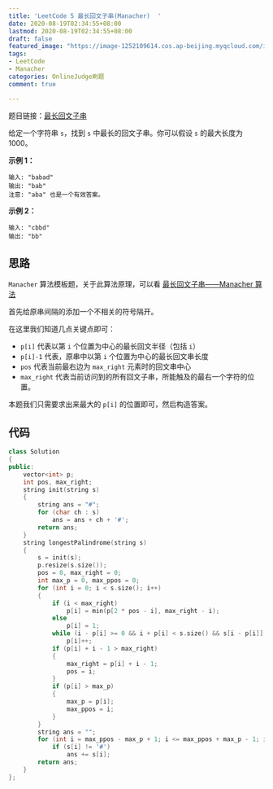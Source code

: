 ```yaml
---
title: 'LeetCode 5 最长回文子串(Manacher)  '
date: 2020-08-19T02:34:55+08:00
lastmod: 2020-08-19T02:34:55+08:00
draft: false
featured_image: "https://image-1252109614.cos.ap-beijing.myqcloud.com/img/20210508221015.png"
tags:
- LeetCode
- Manacher
categories: OnlineJudge刷题
comment: true

---
```


题目链接：[最长回文子串](https://leetcode-cn.com/problems/longest-palindromic-substring/)

给定一个字符串 `s`，找到 `s` 中最长的回文子串。你可以假设 `s` 的最大长度为 1000。

**示例 1：**

```
输入: "babad"
输出: "bab"
注意: "aba" 也是一个有效答案。
```

**示例 2：**

```
输入: "cbbd"
输出: "bb"
```

## 思路

`Manacher` 算法模板题，关于此算法原理，可以看 [最长回文子串——Manacher 算法](https://segmentfault.com/a/1190000003914228)

首先给原串间隔的添加一个不相关的符号隔开。

在这里我们知道几点关键点即可：

- `p[i]` 代表以第 `i` 个位置为中心的最长回文半径（包括 `i`）
- `p[i]-1` 代表，原串中以第 `i` 个位置为中心的最长回文串长度
- `pos` 代表当前最右边为 `max_right` 元素时的回文串中心
- `max_right` 代表当前访问到的所有回文子串，所能触及的最右一个字符的位置。

本题我们只需要求出来最大的 `p[i]` 的位置即可，然后构造答案。

## 代码

```cpp
class Solution
{
public:
    vector<int> p;
    int pos, max_right;
    string init(string s)
    {
        string ans = "#";
        for (char ch : s)
            ans = ans + ch + '#';
        return ans;
    }
    string longestPalindrome(string s)
    {
        s = init(s);
        p.resize(s.size());
        pos = 0, max_right = 0;
        int max_p = 0, max_ppos = 0;
        for (int i = 0; i < s.size(); i++)
        {
            if (i < max_right)
                p[i] = min(p[2 * pos - i], max_right - i);
            else
                p[i] = 1;
            while (i - p[i] >= 0 && i + p[i] < s.size() && s[i - p[i]] == s[i + p[i]])
                p[i]++;
            if (p[i] + i - 1 > max_right)
            {
                max_right = p[i] + i - 1;
                pos = i;
            }
            if (p[i] > max_p)
            {
                max_p = p[i];
                max_ppos = i;
            }
        }
        string ans = "";
        for (int i = max_ppos - max_p + 1; i <= max_ppos + max_p - 1; i++)
            if (s[i] != '#')
                ans += s[i];
        return ans;
    }
};
```
